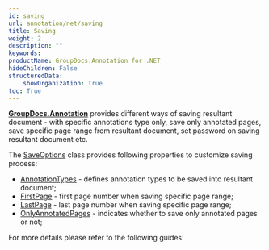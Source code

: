 ```yaml
---
id: saving
url: annotation/net/saving
title: Saving
weight: 2
description: ""
keywords: 
productName: GroupDocs.Annotation for .NET
hideChildren: False
structuredData:
    showOrganization: True
toc: True
---
```


[**GroupDocs.Annotation**](https://products.groupdocs.com/annotation/net) provides different ways of saving resultant document - with specific annotations type only, save only annotated pages, save specific page range from resultant document, set password on saving resultant document etc.

The [SaveOptions](https://reference.groupdocs.com/annotation/net/groupdocs.annotation.options/saveoptions) class provides following properties to customize saving process:
*   [AnnotationTypes](https://reference.groupdocs.com/annotation/net/groupdocs.annotation.options/saveoptions/properties/annotationtypes) - defines annotation types to be saved into resultant document;
*   [FirstPage](https://reference.groupdocs.com/annotation/net/groupdocs.annotation.options/saveoptions/properties/firstpage) - first page number when saving specific page range;
*   [LastPage](https://reference.groupdocs.com/annotation/net/groupdocs.annotation.options/saveoptions/properties/lastpage) - last page number when saving specific page range;
*   [OnlyAnnotatedPages](https://reference.groupdocs.com/annotation/net/groupdocs.annotation.options/saveoptions/properties/onlyannotatedpages) - indicates whether to save only annotated pages or not;

For more details please refer to the following guides:
